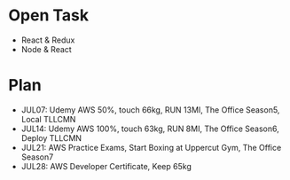 # Open Task
* React & Redux
* Node & React

# Plan
* JUL07: Udemy AWS 50%, touch 66kg, RUN 13MI, The Office Season5, Local TLLCMN
* JUL14: Udemy AWS 100%, touch 63kg, RUN 8MI, The Office Season6, Deploy TLLCMN
* JUL21: AWS Practice Exams, Start Boxing at Uppercut Gym, The Office Season7
* JUL28: AWS Developer Certificate, Keep 65kg
